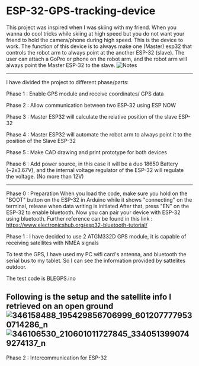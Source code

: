 # ESP-32-GPS-tracking-device
This project was inspired when I was skiing with my friend.
When you wanna do cool tricks while skiing at high speed but you do not want your friend to hold the camera/phone during high speed.
This is the device to work.
The function of this device is to always make one (Master) esp32 that controls the robot arm to always point at the another ESP-32 (slave).
The user can attach a GoPro or phone on the robot arm, and the robot arm will always point the Master ESP-32 to the slave.
![Notes](https://github.com/AverageEnyineer98/ESP-32-GPS-tracking-device/assets/121141873/2fd76a68-60a3-440b-b124-c7c2d52f9bba)

--------------------------------------------------------------------------------------------------------------

I have divided the project to different phase/parts:

Phase 1 : Enable GPS module and receive coordinates/ GPS data

Phase 2 : Allow communication between two ESP-32 using ESP NOW

Phase 3 : Master ESP32 will calculate the relative position of the slave ESP-32

Phase 4 : Master ESP32 will automate the robot arm to always point it to the position of the Slave ESP-32

Phase 5 : Make CAD drawing and print prototype for both devices

Phase 6 : Add power source, in this case it will be a duo 18650 Battery (~2x3.67V), and the internal voltage regulator of the ESP-32 will regulate the voltage. (No more than 12V)

--------------------------------------------------------------------------------------------------------------
Phase 0 : Preparation 
When you load the code, make sure you hold on the "BOOT" button on the ESP-32 in Arduino while it shows "connecting" on the terminal, release when data writing is initiated
After that, press "EN" on the ESP-32 to enable bluetooth. Now you can pair your device with ESP-32 using bluetooth.
Further reference can be found in this link : https://www.electronicshub.org/esp32-bluetooth-tutorial/

Phase 1 : 
I have decided to use 2 ATGM332D GPS module, it is capable of receiving satellites with NMEA signals

To test the GPS, I have used my PC wifi card's antenna, and bluetooth the serial bus to my tablet. So I can see the information provided by sattelites outdoor.

The test code is BLEGPS.ino

Following is the setup and the satellite info I retrieved on an open ground
![346158488_195429856706999_6012077779530714286_n](https://github.com/AverageEnyineer98/ESP-32-GPS-tracking-device/assets/121141873/43f59e30-697f-42d1-b886-e6af99e15318)
![346106530_210601011727845_3340513990749274137_n](https://github.com/AverageEnyineer98/ESP-32-GPS-tracking-device/assets/121141873/b6e7ce7a-8f1a-43c8-a1a0-6bd347f3c096)
--------------------------------------------------------------------------------------------------------------
Phase 2 : Intercommunication for ESP-32
